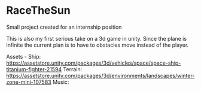 # RaceTheSun
 Small project created for an internship position

This is also my first serious take on a 3d game in unity.
Since the plane is infinite the current plan is to have to obstacles move instead of the player.



Assets - 
Ship: https://assetstore.unity.com/packages/3d/vehicles/space/space-ship-titanium-fighter-21594
Terrain: https://assetstore.unity.com/packages/3d/environments/landscapes/winter-zone-mini-107583
Music: 
